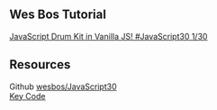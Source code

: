 ![]()
[]()

## Wes Bos Tutorial  
[JavaScript Drum Kit in Vanilla JS! #JavaScript30 1/30](https://www.youtube.com/watch?v=VuN8qwZoego)  
  

## Resources  
Github [wesbos/JavaScript30](https://github.com/wesbos/JavaScript30/tree/master/01%20-%20JavaScript%20Drum%20Kit)  
[Key Code](http://keycode.info/)  


